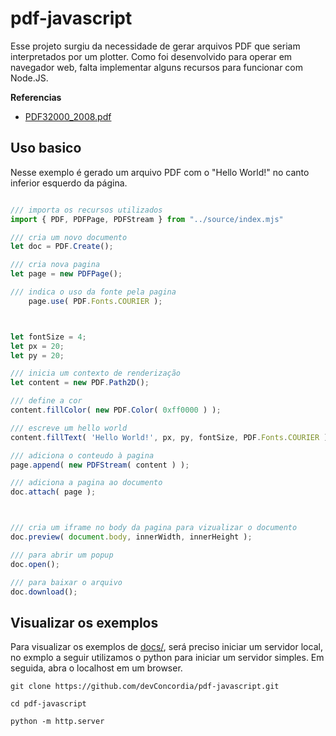 # pdf-javascript

Esse projeto surgiu da necessidade de gerar arquivos PDF que seriam interpretados por um plotter.
Como foi desenvolvido para operar em navegador web, falta implementar alguns recursos para funcionar com Node.JS.

**Referencias**
- [PDF32000_2008.pdf](https://opensource.adobe.com/dc-acrobat-sdk-docs/pdfstandards/PDF32000_2008.pdf)


## Uso basico

Nesse exemplo é gerado um arquivo PDF com o "Hello World!" no canto inferior esquerdo da página.

```javascript

/// importa os recursos utilizados
import { PDF, PDFPage, PDFStream } from "../source/index.mjs"

/// cria um novo documento
let doc = PDF.Create();

/// cria nova pagina
let page = new PDFPage();

/// indica o uso da fonte pela pagina
    page.use( PDF.Fonts.COURIER );



let fontSize = 4;
let px = 20;
let py = 20;

/// inicia um contexto de renderização
let content = new PDF.Path2D();

/// define a cor
content.fillColor( new PDF.Color( 0xff0000 ) );

/// escreve um hello world
content.fillText( 'Hello World!', px, py, fontSize, PDF.Fonts.COURIER );

/// adiciona o conteudo à pagina
page.append( new PDFStream( content ) );

/// adiciona a pagina ao documento
doc.attach( page );



/// cria um iframe no body da pagina para vizualizar o documento
doc.preview( document.body, innerWidth, innerHeight );

/// para abrir um popup
doc.open();

/// para baixar o arquivo
doc.download();

```

## Visualizar os exemplos

Para visualizar os exemplos de [docs/](docs/), será preciso iniciar um servidor local, no exmplo a seguir utilizamos o python para iniciar um servidor simples.
Em seguida, abra o localhost em um browser.

```
git clone https://github.com/devConcordia/pdf-javascript.git

cd pdf-javascript

python -m http.server
```

